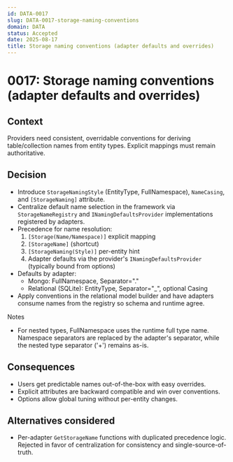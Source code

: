 ```yaml
---
id: DATA-0017
slug: DATA-0017-storage-naming-conventions
domain: DATA
status: Accepted
date: 2025-08-17
title: Storage naming conventions (adapter defaults and overrides)
---
```

 
# 0017: Storage naming conventions (adapter defaults and overrides)

 

## Context
Providers need consistent, overridable conventions for deriving table/collection names from entity types. Explicit mappings must remain authoritative.

## Decision
- Introduce `StorageNamingStyle` (EntityType, FullNamespace), `NameCasing`, and `[StorageNaming]` attribute.
- Centralize default name selection in the framework via `StorageNameRegistry` and `INamingDefaultsProvider` implementations registered by adapters.
- Precedence for name resolution:
  1) `[Storage(Name/Namespace)]` explicit mapping
  2) `[StorageName]` (shortcut)
  3) `[StorageNaming(Style)]` per-entity hint
  4) Adapter defaults via the provider's `INamingDefaultsProvider` (typically bound from options)
- Defaults by adapter:
  - Mongo: FullNamespace, Separator="."
  - Relational (SQLite): EntityType, Separator="_", optional Casing
- Apply conventions in the relational model builder and have adapters consume names from the registry so schema and runtime agree.

Notes
- For nested types, FullNamespace uses the runtime full type name. Namespace separators are replaced by the adapter's separator, while the nested type separator ('+') remains as-is.

## Consequences
- Users get predictable names out-of-the-box with easy overrides.
- Explicit attributes are backward compatible and win over conventions.
- Options allow global tuning without per-entity changes.

## Alternatives considered
- Per-adapter `GetStorageName` functions with duplicated precedence logic. Rejected in favor of centralization for consistency and single-source-of-truth.
